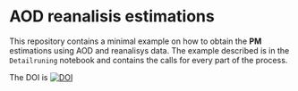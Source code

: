 # AOD reanalisis estimations 


This repository contains a minimal example on how to obtain the **PM** estimations using AOD and reanalisys data. The example described is in the `Detailruning` notebook and contains the calls for every part of the process. 

The DOI is [![DOI](https://zenodo.org/badge/1055788322.svg)](https://doi.org/10.5281/zenodo.17307729)


